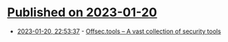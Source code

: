 # [Published on 2023-01-20](index.md)

* [2023-01-20, 22:53:37](https://news.ycombinator.com/item?id=34461265) - [Offsec.tools – A vast collection of security tools](https://offsec.tools)
